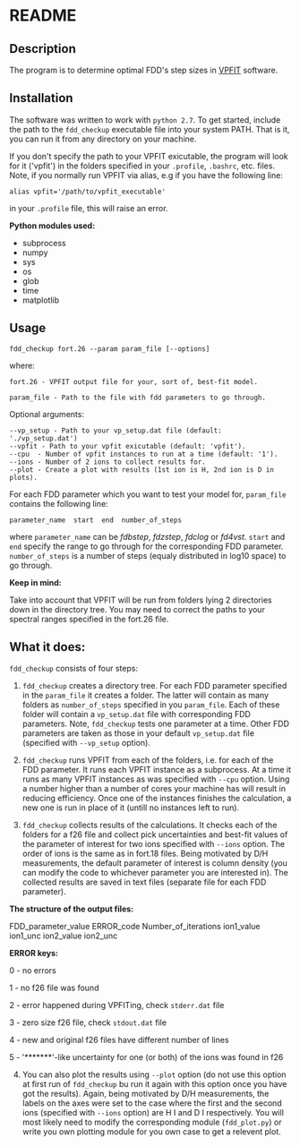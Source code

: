 # README

## Description

The program is to determine optimal FDD's step sizes in [VPFIT](https://www.ast.cam.ac.uk/~rfc/vpfit.html) software.

## Installation
The software was written to work with `python 2.7`. 
To get started, include the path to the `fdd_checkup` executable file into your system PATH.
That is it, you can run it from any directory on your machine.

If you don't specify the path to your VPFIT exicutable, the program will look for it ('vpfit') in the folders specified in your `.profile`, `.bashrc`, etc. files.
Note, if you normally run VPFIT via alias, e.g if you have the following line:

`alias vpfit='/path/to/vpfit_executable'`

in your `.profile` file, this will raise an error.


**Python modules used:**

- subprocess
- numpy
- sys
- os
- glob
- time
- matplotlib

## Usage

`fdd_checkup fort.26 --param param_file [--options]`

where:
```
fort.26 - VPFIT output file for your, sort of, best-fit model.

param_file - Path to the file with fdd parameters to go through.

```
Optional arguments:
```
--vp_setup - Path to your vp_setup.dat file (default: './vp_setup.dat')
--vpfit - Path to your vpfit exicutable (default: 'vpfit').
--cpu  - Number of vpfit instances to run at a time (default: '1').
--ions - Number of 2 ions to collect results for.
--plot - Create a plot with results (1st ion is H, 2nd ion is D in plots).
```

For each FDD parameter which you want to test your model for, `param_file` contains the following line:

```
parameter_name  start  end  number_of_steps
```

where `parameter_name` can be *fdbstep*, *fdzstep*, *fdclog* or *fd4vst*. `start` and `end` specify the range to go through for the corresponding FDD parameter. `number_of_steps` is a number of steps (equaly distributed in log10 space) to go through.


**Keep in mind:**

Take into account that VPFIT will be run from folders lying 2 directories down in the directory tree. You may need to correct the paths to your spectral ranges specified in the fort.26 file.

## What it does:

`fdd_checkup` consists of four steps:

1) `fdd_checkup` creates a directory tree. For each FDD parameter specified in the `param_file` it creates a folder. The latter will contain as many folders as `number_of_steps` specified in you `param_file`. Each of these folder will contain a `vp_setup.dat` file with corresponding FDD parameters. Note, `fdd_checkup` tests one parameter at a time. Other FDD parameters are taken as those in your default `vp_setup.dat` file (specified with `--vp_setup` option).

2) `fdd_checkup` runs VPFIT from each of the folders, i.e. for each of the FDD parameter. It runs each VPFIT instance as a subprocess. At a time it runs as many VPFIT instances as was specified with `--cpu` option. Using a number higher than a number of cores your machine has will result in reducing efficiency. Once one of the instances finishes the calculation, a new one is run in place of it (untill no instances left to run).

3) `fdd_checkup` collects results of the calculations. It checks each of the folders for a f26 file and collect pick uncertainties and best-fit values of the parameter of interest for two ions specified with `--ions` option. The order of ions is the same as in fort.18 files. Being motivated by D/H measurements, the default parameter of interest is column density (you can modify the code to whichever parameter you are interested in). The collected results are saved in text files (separate file for each FDD parameter).

**The structure of the output files:**

FDD_parameter_value   ERROR_code   Number_of_iterations   ion1_value   ion1_unc   ion2_value   ion2_unc

**ERROR keys:**

0 - no errors

1 - no f26 file was found

2 - error happened during VPFITing, check `stderr.dat` file

3 - zero size f26 file, check `stdout.dat` file

4 - new and original f26 files have different number of lines

5 - '*******'-like uncertainty for one (or both) of the ions was found in f26


4) You can also plot the results using `--plot` option (do not use this option at first run of `fdd_checkup` bu run it again with this option once you have got the results). Again, being motivated by D/H measurements, the labels on the axes were set to the case where the first and the second ions (specified with `--ions` option) are H I and D I respectively. You will most likely need to modify the corresponding module (`fdd_plot.py`) or write you own plotting module for you own case to get a relevent plot.